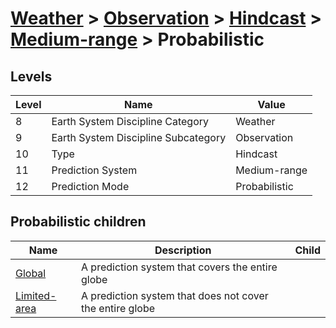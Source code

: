 # [Weather](../../../..) > [Observation](../../..) > [Hindcast](../..) > [Medium-range](..) > Probabilistic

## Levels

| Level | Name | Value |
|-----|-----|-----|
| 8 | Earth System Discipline Category | Weather |
| 9 | Earth System Discipline Subcategory | Observation |
| 10 | Type | Hindcast |
| 11 | Prediction System | Medium-range |
| 12 | Prediction Mode | Probabilistic |

## Probabilistic children

| Name | Description | Child |
|-----|-----|-----|
| [Global](global/) | A prediction system that covers the entire globe |  |
| [Limited-area](limited-area/) | A prediction system that does not cover the entire globe |  |
